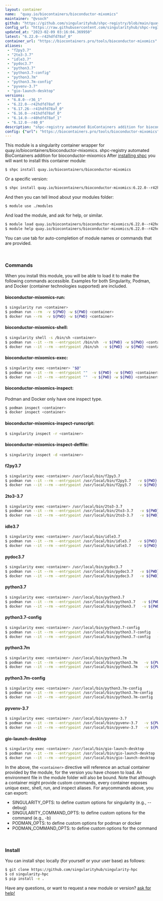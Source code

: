 ```yaml
---
layout: container
name:  "quay.io/biocontainers/bioconductor-mixomics"
maintainer: "@vsoch"
github: "https://github.com/singularityhub/shpc-registry/blob/main/quay.io/biocontainers/bioconductor-mixomics/container.yaml"
config_url: "https://raw.githubusercontent.com/singularityhub/shpc-registry/main/quay.io/biocontainers/bioconductor-mixomics/container.yaml"
updated_at: "2023-02-09 03:16:04.369950"
latest: "6.22.0--r42hdfd78af_0"
container_url: "https://biocontainers.pro/tools/bioconductor-mixomics"
aliases:
 - "f2py3.7"
 - "2to3-3.7"
 - "idle3.7"
 - "pydoc3.7"
 - "python3.7"
 - "python3.7-config"
 - "python3.7m"
 - "python3.7m-config"
 - "pyvenv-3.7"
 - "gio-launch-desktop"
versions:
 - "6.8.0--r36_1"
 - "6.22.0--r42hdfd78af_0"
 - "6.17.26--r41hdfd78af_0"
 - "6.16.0--r41hdfd78af_0"
 - "6.14.0--r40hdfd78af_1"
 - "6.12.0--r40_0"
description: "shpc-registry automated BioContainers addition for bioconductor-mixomics"
config: {"url": "https://biocontainers.pro/tools/bioconductor-mixomics", "maintainer": "@vsoch", "description": "shpc-registry automated BioContainers addition for bioconductor-mixomics", "latest": {"6.22.0--r42hdfd78af_0": "sha256:6a71f758af76074f3ea0d4e8c54ca063a07deb1782c53b561fd125d88226b03a"}, "tags": {"6.8.0--r36_1": "sha256:308d3d4bd8c4f2b1469b6399db0c59beb4f997c94b5323c7058a2fb503cd8b25", "6.22.0--r42hdfd78af_0": "sha256:6a71f758af76074f3ea0d4e8c54ca063a07deb1782c53b561fd125d88226b03a", "6.17.26--r41hdfd78af_0": "sha256:41673b9ea42ff43f6c1eb20e0741da04d5af6635187e2f428b375e8c95f24797", "6.16.0--r41hdfd78af_0": "sha256:fdcdb1400ee010c86593a5597f8cef21fbedc78ac6a3d6020f7b89b594cda390", "6.14.0--r40hdfd78af_1": "sha256:4fe58e26201550ee5c73bfff0a9357b1d644fc549306fd283b657ac6b07ae186", "6.12.0--r40_0": "sha256:ab776a05eb68fff877f258f485461e59010aeef69d04499785baa64c8359ad76"}, "docker": "quay.io/biocontainers/bioconductor-mixomics", "aliases": {"f2py3.7": "/usr/local/bin/f2py3.7", "2to3-3.7": "/usr/local/bin/2to3-3.7", "idle3.7": "/usr/local/bin/idle3.7", "pydoc3.7": "/usr/local/bin/pydoc3.7", "python3.7": "/usr/local/bin/python3.7", "python3.7-config": "/usr/local/bin/python3.7-config", "python3.7m": "/usr/local/bin/python3.7m", "python3.7m-config": "/usr/local/bin/python3.7m-config", "pyvenv-3.7": "/usr/local/bin/pyvenv-3.7", "gio-launch-desktop": "/usr/local/bin/gio-launch-desktop"}}
---
```


This module is a singularity container wrapper for quay.io/biocontainers/bioconductor-mixomics.
shpc-registry automated BioContainers addition for bioconductor-mixomics
After [installing shpc](#install) you will want to install this container module:


```bash
$ shpc install quay.io/biocontainers/bioconductor-mixomics
```

Or a specific version:

```bash
$ shpc install quay.io/biocontainers/bioconductor-mixomics:6.22.0--r42hdfd78af_0
```

And then you can tell lmod about your modules folder:

```bash
$ module use ./modules
```

And load the module, and ask for help, or similar.

```bash
$ module load quay.io/biocontainers/bioconductor-mixomics/6.22.0--r42hdfd78af_0
$ module help quay.io/biocontainers/bioconductor-mixomics/6.22.0--r42hdfd78af_0
```

You can use tab for auto-completion of module names or commands that are provided.

<br>

### Commands

When you install this module, you will be able to load it to make the following commands accessible.
Examples for both Singularity, Podman, and Docker (container technologies supported) are included.

#### bioconductor-mixomics-run:

```bash
$ singularity run <container>
$ podman run --rm  -v ${PWD} -w ${PWD} <container>
$ docker run --rm  -v ${PWD} -w ${PWD} <container>
```

#### bioconductor-mixomics-shell:

```bash
$ singularity shell -s /bin/sh <container>
$ podman run --it --rm --entrypoint /bin/sh  -v ${PWD} -w ${PWD} <container>
$ docker run --it --rm --entrypoint /bin/sh  -v ${PWD} -w ${PWD} <container>
```

#### bioconductor-mixomics-exec:

```bash
$ singularity exec <container> "$@"
$ podman run --it --rm --entrypoint ""  -v ${PWD} -w ${PWD} <container> "$@"
$ docker run --it --rm --entrypoint ""  -v ${PWD} -w ${PWD} <container> "$@"
```

#### bioconductor-mixomics-inspect:

Podman and Docker only have one inspect type.

```bash
$ podman inspect <container>
$ docker inspect <container>
```

#### bioconductor-mixomics-inspect-runscript:

```bash
$ singularity inspect -r <container>
```

#### bioconductor-mixomics-inspect-deffile:

```bash
$ singularity inspect -d <container>
```


#### f2py3.7

```bash
$ singularity exec <container> /usr/local/bin/f2py3.7
$ podman run --it --rm --entrypoint /usr/local/bin/f2py3.7   -v ${PWD} -w ${PWD} <container> -c " $@"
$ docker run --it --rm --entrypoint /usr/local/bin/f2py3.7   -v ${PWD} -w ${PWD} <container> -c " $@"
```


#### 2to3-3.7

```bash
$ singularity exec <container> /usr/local/bin/2to3-3.7
$ podman run --it --rm --entrypoint /usr/local/bin/2to3-3.7   -v ${PWD} -w ${PWD} <container> -c " $@"
$ docker run --it --rm --entrypoint /usr/local/bin/2to3-3.7   -v ${PWD} -w ${PWD} <container> -c " $@"
```


#### idle3.7

```bash
$ singularity exec <container> /usr/local/bin/idle3.7
$ podman run --it --rm --entrypoint /usr/local/bin/idle3.7   -v ${PWD} -w ${PWD} <container> -c " $@"
$ docker run --it --rm --entrypoint /usr/local/bin/idle3.7   -v ${PWD} -w ${PWD} <container> -c " $@"
```


#### pydoc3.7

```bash
$ singularity exec <container> /usr/local/bin/pydoc3.7
$ podman run --it --rm --entrypoint /usr/local/bin/pydoc3.7   -v ${PWD} -w ${PWD} <container> -c " $@"
$ docker run --it --rm --entrypoint /usr/local/bin/pydoc3.7   -v ${PWD} -w ${PWD} <container> -c " $@"
```


#### python3.7

```bash
$ singularity exec <container> /usr/local/bin/python3.7
$ podman run --it --rm --entrypoint /usr/local/bin/python3.7   -v ${PWD} -w ${PWD} <container> -c " $@"
$ docker run --it --rm --entrypoint /usr/local/bin/python3.7   -v ${PWD} -w ${PWD} <container> -c " $@"
```


#### python3.7-config

```bash
$ singularity exec <container> /usr/local/bin/python3.7-config
$ podman run --it --rm --entrypoint /usr/local/bin/python3.7-config   -v ${PWD} -w ${PWD} <container> -c " $@"
$ docker run --it --rm --entrypoint /usr/local/bin/python3.7-config   -v ${PWD} -w ${PWD} <container> -c " $@"
```


#### python3.7m

```bash
$ singularity exec <container> /usr/local/bin/python3.7m
$ podman run --it --rm --entrypoint /usr/local/bin/python3.7m   -v ${PWD} -w ${PWD} <container> -c " $@"
$ docker run --it --rm --entrypoint /usr/local/bin/python3.7m   -v ${PWD} -w ${PWD} <container> -c " $@"
```


#### python3.7m-config

```bash
$ singularity exec <container> /usr/local/bin/python3.7m-config
$ podman run --it --rm --entrypoint /usr/local/bin/python3.7m-config   -v ${PWD} -w ${PWD} <container> -c " $@"
$ docker run --it --rm --entrypoint /usr/local/bin/python3.7m-config   -v ${PWD} -w ${PWD} <container> -c " $@"
```


#### pyvenv-3.7

```bash
$ singularity exec <container> /usr/local/bin/pyvenv-3.7
$ podman run --it --rm --entrypoint /usr/local/bin/pyvenv-3.7   -v ${PWD} -w ${PWD} <container> -c " $@"
$ docker run --it --rm --entrypoint /usr/local/bin/pyvenv-3.7   -v ${PWD} -w ${PWD} <container> -c " $@"
```


#### gio-launch-desktop

```bash
$ singularity exec <container> /usr/local/bin/gio-launch-desktop
$ podman run --it --rm --entrypoint /usr/local/bin/gio-launch-desktop   -v ${PWD} -w ${PWD} <container> -c " $@"
$ docker run --it --rm --entrypoint /usr/local/bin/gio-launch-desktop   -v ${PWD} -w ${PWD} <container> -c " $@"
```



In the above, the `<container>` directive will reference an actual container provided
by the module, for the version you have chosen to load. An environment file in the
module folder will also be bound. Note that although a container
might provide custom commands, every container exposes unique exec, shell, run, and
inspect aliases. For anycommands above, you can export:

 - SINGULARITY_OPTS: to define custom options for singularity (e.g., --debug)
 - SINGULARITY_COMMAND_OPTS: to define custom options for the command (e.g., -b)
 - PODMAN_OPTS: to define custom options for podman or docker
 - PODMAN_COMMAND_OPTS: to define custom options for the command

<br>

### Install

You can install shpc locally (for yourself or your user base) as follows:

```bash
$ git clone https://github.com/singularityhub/singularity-hpc
$ cd singularity-hpc
$ pip install -e .
```

Have any questions, or want to request a new module or version? [ask for help!](https://github.com/singularityhub/singularity-hpc/issues)